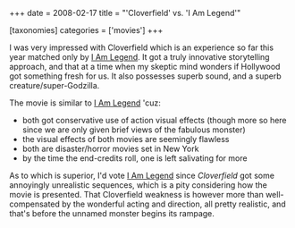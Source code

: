 +++
date = 2008-02-17
title = "'Cloverfield' vs. 'I Am Legend'"

[taxonomies]
categories = ['movies']
+++

I was very impressed with Cloverfield which is an experience so far this
year matched only by [I Am Legend]. It got a truly innovative
storytelling approach, and that at a time when my skeptic mind wonders
if Hollywood got something fresh for us. It also possesses superb sound,
and a superb creature/super-Godzilla.

The movie is similar to [I Am Legend] 'cuz:

-   both got conservative use of action visual effects (though more so
    here since we are only given brief views of the fabulous monster)
-   the visual effects of both movies are seemingly flawless
-   both are disaster/horror movies set in New York
-   by the time the end-credits roll, one is left salivating for more

As to which is superior, I'd vote [I Am Legend] since *Cloverfield* got
some annoyingly unrealistic sequences, which is a pity considering how
the movie is presented. That Cloverfield weakness is however more than
well-compensated by the wonderful acting and direction, all pretty
realistic, and that's before the unnamed monster begins its rampage.

  [I Am Legend]: http://tshepang.net/i-am-legend
